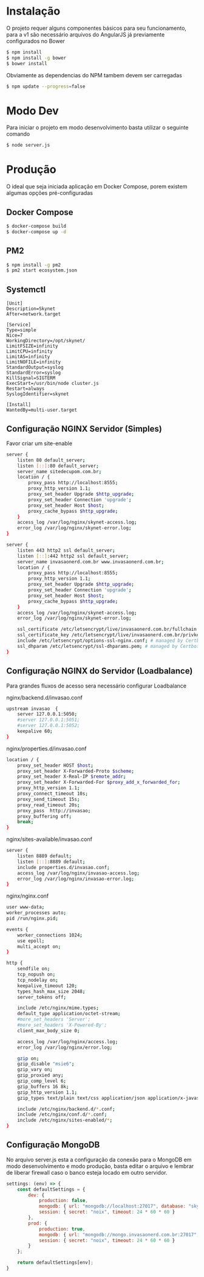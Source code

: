 # Instalação

O projeto requer alguns componentes básicos para seu funcionamento, para a v1 são necessário arquivos do AngularJS já previamente configurados no Bower

```bash
$ npm install
$ npm install -g bower
$ bower install
```

Obviamente as dependencias do NPM tambem devem ser carregadas

```bash
$ npm update --progress=false
```

# Modo Dev

Para iniciar o projeto em modo desenvolvimento basta utilizar o seguinte comando

```bash
$ node server.js
```

# Produção

O ideal que seja iniciada aplicação em Docker Compose, porem existem algumas opções pré-configuradas

## Docker Compose

```bash
$ docker-compose build
$ docker-compose up -d
```

## PM2

```bash
$ npm install -g pm2
$ pm2 start ecosystem.json
```

## Systemctl

```
[Unit]
Description=Skynet
After=network.target

[Service]
Type=simple
Nice=7
WorkingDirectory=/opt/skynet/
LimitFSIZE=infinity
LimitCPU=infinity
LimitAS=infinity
LimitNOFILE=infinity
StandardOutput=syslog
StandardError=syslog
KillSignal=SIGTERM
ExecStart=/usr/bin/node cluster.js
Restart=always
SyslogIdentifier=skynet

[Install]
WantedBy=multi-user.target
```

## Configuração NGINX Servidor (Simples)

Favor criar um site-enable

```bash
server {
    listen 80 default_server;
    listen [::]:80 default_server;
    server_name sitedecupom.com.br;
    location / {
        proxy_pass http://localhost:8555;
        proxy_http_version 1.1;
        proxy_set_header Upgrade $http_upgrade;
        proxy_set_header Connection 'upgrade';
        proxy_set_header Host $host;
        proxy_cache_bypass $http_upgrade;
    }
    access_log /var/log/nginx/skynet-access.log;
    error_log /var/log/nginx/skynet-error.log;
}

server {
    listen 443 http2 ssl default_server;
    listen [::]:442 http2 ssl default_server;
    server_name invasaonerd.com.br www.invasaonerd.com.br;
    location / {
        proxy_pass http://localhost:8555;
        proxy_http_version 1.1;
        proxy_set_header Upgrade $http_upgrade;
        proxy_set_header Connection 'upgrade';
        proxy_set_header Host $host;
        proxy_cache_bypass $http_upgrade;
    }
    access_log /var/log/nginx/skynet-access.log;
    error_log /var/log/nginx/skynet-error.log;

    ssl_certificate /etc/letsencrypt/live/invasaonerd.com.br/fullchain.pem; # managed by Certbot
    ssl_certificate_key /etc/letsencrypt/live/invasaonerd.com.br/privkey.pem; # managed by Certbot
    include /etc/letsencrypt/options-ssl-nginx.conf; # managed by Certbot
    ssl_dhparam /etc/letsencrypt/ssl-dhparams.pem; # managed by Certbot
}
```

## Configuração NGINX do Servidor (Loadbalance)

Para grandes fluxos de acesso sera necessário configurar Loadbalance

nginx/backend.d/invasao.conf
```bash
upstream invasao  {
    server 127.0.0.1:5050;
    #server 127.0.0.1:5051;
    #server 127.0.0.1:5052;
    keepalive 60;
}
```

nginx/properties.d/invasao.conf
```bash
location / {
    proxy_set_header HOST $host;
    proxy_set_header X-Forwarded-Proto $scheme;
    proxy_set_header X-Real-IP $remote_addr;
    proxy_set_header X-Forwarded-For $proxy_add_x_forwarded_for;
    proxy_http_version 1.1;
    proxy_connect_timeout 10s;
    proxy_send_timeout 15s;
    proxy_read_timeout 20s;
    proxy_pass  http://invasao;
    proxy_buffering off;
    break;
}
```

nginx/sites-available/invasao.conf
```bash
server {
    listen 8889 default;
    listen [::]:8889 default;
    include properties.d/invasao.conf;
    access_log /var/log/nginx/invasao-access.log;
    error_log /var/log/nginx/invasao-error.log;
}
```

nginx/nginx.conf
```bash
user www-data;
worker_processes auto;
pid /run/nginx.pid;

events {
    worker_connections 1024;
    use epoll;
    multi_accept on;
}

http {
    sendfile on;
    tcp_nopush on;
    tcp_nodelay on;
    keepalive_timeout 120;
    types_hash_max_size 2048;
    server_tokens off;

    include /etc/nginx/mime.types;
    default_type application/octet-stream;
    #more_set_headers 'Server';
    #more_set_headers 'X-Powered-By';
    client_max_body_size 0;

    access_log /var/log/nginx/access.log;
    error_log /var/log/nginx/error.log;

    gzip on;
    gzip_disable "msie6";
    gzip_vary on;
    gzip_proxied any;
    gzip_comp_level 6;
    gzip_buffers 16 8k;
    gzip_http_version 1.1;
    gzip_types text/plain text/css application/json application/x-javascript text/xml application/xml application/xml+rss text/javascript;

    include /etc/nginx/backend.d/*.conf;
    include /etc/nginx/conf.d/*.conf;
    include /etc/nginx/sites-enabled/*;
}
```

## Configuração MongoDB

No arquivo server.js esta a configuração da conexão para o MongoDB em modo desenvolvimento e modo produção, basta editar o arquivo e lembrar de liberar firewall caso o banco esteja locado em outro servidor.

```js
settings: (env) => {
    const defaultSettings = {
        dev: {
            production: false,
            mongodb: { url: "mongodb://localhost:27017", database: "skynet"},
            session: { secret: "noix", timeout: 24 * 60 * 60 }
        },
        prod: {
            production: true,
            mongodb: { url: "mongodb://mongo.invasaonerd.com.br:27017", database: "skynet"},
            session: { secret: "noix", timeout: 24 * 60 * 60 }
        }
    };

    return defaultSettings[env];
}
```
